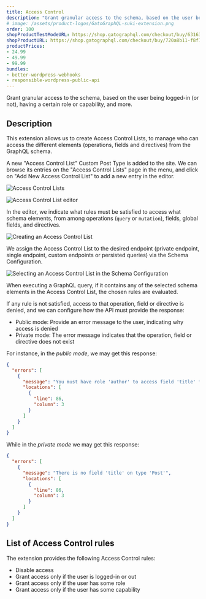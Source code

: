 ```yaml
---
title: Access Control
description: "Grant granular access to the schema, based on the user being logged-in (or not), having a certain role or capability, and more."
# image: /assets/product-logos/GatoGraphQL-suki-extension.png
order: 100
shopProductTestModeURL: https://shop.gatographql.com/checkout/buy/63163f50-318a-4a43-9038-48bdf3a51eec
shopProductURL: https://shop.gatographql.com/checkout/buy/720a8b11-f8f7-4629-883c-6a0454b27931
productPrices:
- 24.99
- 49.99
- 99.99
bundles:
- better-wordpress-webhooks
- responsible-wordpress-public-api
---
```


Grant granular access to the schema, based on the user being logged-in (or not), having a certain role or capability, and more.

## Description

This extension allows us to create Access Control Lists, to manage who can access the different elements (operations, fields and directives) from the GraphQL schema.

A new "Access Control List" Custom Post Type is added to the site. We can browse its entries on the "Access Control Lists" page in the menu, and click on "Add New Access Control List" to add a new entry in the editor.

<div class="img-width-1024" markdown=1>

![Access Control Lists](/assets/extensions/upstream-pro/access-control-lists.png "Access Control Lists")

</div>

![Access Control List editor](/assets/extensions/upstream-pro/access-control-list.png "Access Control List editor")

In the editor, we indicate what rules must be satisfied to access what schema elements, from among operations (`query` or `mutation`), fields, global fields, and directives.

![Creating an Access Control List](/assets/extensions/upstream-pro/access-control.gif "Creating an Access Control List")

We assign the Access Control List to the desired endpoint (private endpoint, single endpoint, custom endpoints or persisted queries) via the Schema Configuration.

<div class="img-width-610" markdown=1>

![Selecting an Access Control List in the Schema Configuration](/assets/extensions/upstream-pro/schema-config-access-control-lists.png "Selecting an Access Control List in the Schema Configuration")

</div>

When executing a GraphQL query, if it contains any of the selected schema elements in the Access Control List, the chosen rules are evaluated.

If any rule is not satisfied, access to that operation, field or directive is denied, and we can configure how the API must provide the response:

- Public mode: Provide an error message to the user, indicating why access is denied
- Private mode: The error message indicates that the operation, field or directive does not exist

For instance, in the _public mode_, we may get this response:

```json
{
  "errors": [
    {
      "message": "You must have role 'author' to access field 'title' for type 'Post'",
      "locations": [
        {
          "line": 86,
          "column": 3
        }
      ]
    }
  ]
}
```

While in the _private mode_ we may get this response:

```json
{
  "errors": [
    {
      "message": "There is no field 'title' on type 'Post'",
      "locations": [
        {
          "line": 86,
          "column": 3
        }
      ]
    }
  ]
}
```

## List of Access Control rules

The extension provides the following Access Control rules:

- Disable access
- Grant access only if the user is logged-in or out
- Grant access only if the user has some role
- Grant access only if the user has some capability

<!-- ## Bundles including extension

- [“All in One Toolbox for WordPress” Bundle](../../bundles/all-in-one-toolbox-for-wordpress)
- [“Responsible WordPress Public API” Bundle](../../bundles/responsible-wordpress-public-api) -->
